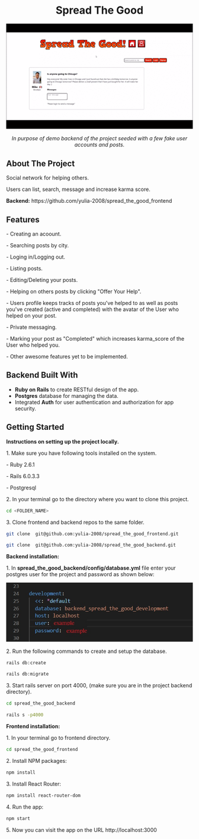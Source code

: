 <h1 align="center">Spread The Good</h1>
<div align="center">
<img src="./app-demo.gif"></img>
<p><i>In purpose of demo backend of the  project seeded with a few fake user accounts and posts.</i> </p>
</div>
<h2>About The Project</h2>
<p>Social network for helping others.</p> 
<p>Users can list, search, message and increase karma score. </p>
<p><b>Backend:</b> https://github.com/yulia-2008/spread_the_good_frontend</p>


<h2>Features</h2>
<p>- Creating an acoount. </p>
<p>- Searching posts by city.</p>
<p>- Loging in/Logging out.</p>
<p>- Listing posts.</p>
<p>- Editing/Deleting your posts.</p>
<p>- Helping on others posts by clicking "Offer Your Help".</p>
<p>- Users profile keeps tracks of posts you've helped to as well as posts you've created (active and completed) with the avatar of the User who helped on your post.</p>
<p>- Private messaging.</p>
<p>- Marking your post as "Completed" which increases karma_score of the User who helped you.</p>
<p>- Other awesome features yet to be implemented.</p>

<h2> Backend Built With</h2>
<ul>
 <li> <b>Ruby on Rails</b> to create RESTful design of the app.</li>
 <li> <b>Postgres</b> database for managing the data.</li>
 <li> Integrated <b>Auth</b> for user authentication and authorization for app security.</li>
</ul>



<h2>Getting Started</h2>
<p><b>Instructions on setting up the project locally.</b> </p>
<p> 1. Make sure you have following tools installed on the system.</p>
<p>- Ruby 2.6.1 </p>
<p>- Rails 6.0.3.3 </p>
<p>- Postgresql </p>
<p> 2. In your terminal go to the directory where you want to clone this project.</p>

```sh
cd <FOLDER_NAME>
```

<p> 3.  Clone frontend and backend repos to the same folder.</p>

```sh
git clone  git@github.com:yulia-2008/spread_the_good_frontend.git
```

```sh
git clone  git@github.com:yulia-2008/spread_the_good_backend.git
```
<p> <b>Backend installation: </b> </p>

<p> 1. In <b>spread_the_good_backend/config/database.yml</b> file enter your postgres user for the project and password as shown below:</p>
 <div align="center">
 <img src="./database_yml_example.jpg"></img>
 </div>
 
 <p> 2. Run the following commands to create and setup the database. </p>
     
```sh
rails db:create
```
     
```sh
rails db:migrate
``` 
 <p> 3. Start rails server on port 4000, (make sure you are in the project backend directory).</p>
     
```sh
cd spread_the_good_backend
```

```sh
rails s -p4000
```
<p> <b>Frontend installation: </b></p>
 <p> 1. In your terminal go to frontend directory.</p>
 
```sh
cd spread_the_good_frontend
```

 <p> 2. Install NPM packages:</p>
 
```sh
npm install
```
 <p> 3. Install React Router:</p>

```sh
npm install react-router-dom
```
 <p> 4. Run the app:</p>

```sh
npm start
```
<p>5. Now you can visit the app on the URL http://localhost:3000 </p>
